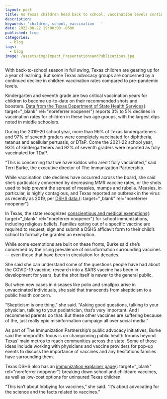 ```yaml
---
layout: post
title: As Texas children head back to school, vaccination levels continue to decline
description:
keywords: 'children, school, vaccination   '
date: 2022-08-22 19:00:00 -0500
published: true
categories:
  - blog
tags:
  - blog
image: /assets/img/Impact_PresentationsandPublications.jpg
---
```

With back-to-school season in full swing, Texas children are gearing up for a year of learning. But some Texas advocacy groups are concerned by a continued decline in children vaccination rates compared to pre-pandemic levels.

Kindergarten and seventh grade are two critical vaccination years for children to become up-to-date on their recommended shots and boosters.&nbsp;[Data from the Texas Department of State Health Services](https://www.dshs.texas.gov/immunize/coverage/schools/){: target="_blank" rel="noreferrer noopener"}&nbsp;reports 3% to 5% declines in vaccination rates for children in these two age groups, with the largest dips noted in middle schoolers.

During the 2019-20 school year, more than 96% of Texas kindergarteners and 97% of seventh graders were completely vaccinated for diphtheria, tetanus and acellular pertussis, or DTaP. Come the 2021-22 school year, 93% of kindergarteners and 92% of seventh graders were reported as fully vaccinated for TDaP.

“This is concerning that we have kiddos who aren’t fully vaccinated,” said Terri Burke, the executive director of The Immunization Partnership.

While vaccination rate declines have occurred across the board, she said she’s particularly concerned by decreasing MMR vaccine rates, or the shots used to help prevent the spread of measles, mumps and rubella. Measles, in particular, is highly contagious, and Texas reported an outbreak in the virus as recently as 2019, per&nbsp;[DSHS data.](https://www.dshs.texas.gov/IDCU/disease/measles/Measles.aspx){: target="_blank" rel="noreferrer noopener"}

In Texas, the state recognizes&nbsp;[conscientious and medical exemptions](https://www.dshs.texas.gov/immunize/coverage/default.shtm){: target="_blank" rel="noreferrer noopener"}&nbsp;for school immunizations, including religious beliefs. Families opting out of a specific vaccine are required to request, sign and submit a DSHS affidavit form to their child’s school to formally be granted an exemption.

While some exemptions are built on these fronts, Burke said she’s concerned by the rising prevalence of misinformation surrounding vaccines — even those that have been in circulation for decades.

She said she can understand some of the questions people have had about the COVID-19 vaccine; research into a SARS vaccine has been in development for years, but the shot itself is newer to the general public.

But when new cases in diseases like polio and smallpox arise in unvaccinated individuals, she said that transcends from skepticism to a public health concern.

“Skepticism is one thing,” she said. “Asking good questions, talking to your physician, talking to your pediatrician, that’s very important. And I recommend parents do that. But these other vaccines are suffering because of the, just really epic misinformation campaign all over social media.”

As part of The Immunization Partnership’s public advocacy initiatives, Burke said the nonprofit’s focus is on championing public health forums beyond Texas’ main metros to reach communities across the state. Some of those ideas include working with physicians and vaccine providers for pop-up events to discuss the importance of vaccines and any hesitations families have surrounding them.

Texas DSHS also has an&nbsp;[immunization explainer page](https://www.dshs.texas.gov/immunize/default.shtm){: target="_blank" rel="noreferrer noopener"}&nbsp;breaking down school and childcare vaccines, as well as low-cost options for uninsured Texas children.

“This isn’t about lobbying for vaccines,” she said. “It’s about advocating for the science and the facts related to vaccines.”
